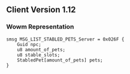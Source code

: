 ## Client Version 1.12

### Wowm Representation
```rust,ignore
smsg MSG_LIST_STABLED_PETS_Server = 0x026F {
    Guid npc;    
    u8 amount_of_pets;    
    u8 stable_slots;    
    StabledPet[amount_of_pets] pets;    
}

```
